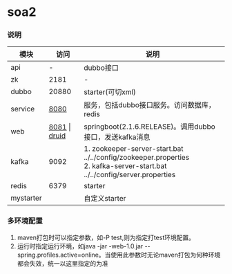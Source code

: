# soa2
### 说明
|模块|访问|说明|
|-|-|-|
|api|-|dubbo接口|
|zk|2181|-|
|dubbo|20880|starter(可切xml)|
|service|[8080](http://localhost:8080/index)|服务，包括dubbo接口服务。访问数据库，redis|
|web|[8081](http://localhost:8081/index) \| [druid](http://localhost:8081/druid)|springboot(2.1.6.RELEASE)。调用dubbo接口，发送kafka消息|
|kafka|9092|1. zookeeper-server-start.bat ../../config/zookeeper.properties<br>2. kafka-server-start.bat ../../config/server.properties |
|redis|6379|starter|
|mystarter||自定义starter|
### 多环境配置
1. maven打包时可以指定参数，如-P test,则为指定打test环境配置。
2. 运行时指定运行环境，如java -jar -web-1.0.jar --spring.profiles.active=online。当使用此参数时无论maven打包为何种环境都会失效，统一以这里指定的为准